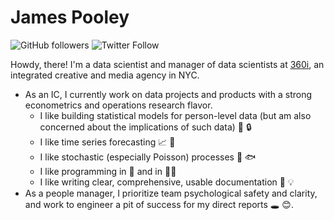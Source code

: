 # James Pooley

![GitHub followers](https://img.shields.io/github/followers/jamespooley?label=Follow&style=social) ![Twitter Follow](https://img.shields.io/twitter/follow/jamspooley?label=Follow&style=social)

Howdy, there! I'm a data scientist and manager of data scientists at [360i](https://www.360i.com/), an integrated creative and media agency in NYC.

* As an IC, I currently work on data projects and products with a strong econometrics and operations research flavor.
    * I like building statistical models for person-level data (but am also concerned about the implications of such data) 👨 🔒
    * I like time series forecasting 📈 🔮
    * I like stochastic (especially Poisson) processes 🎲 🐟
    * I like programming in 🐍 and in 🏴‍☠️
    * I like writing clear, comprehensive, usable documentation 📝 💡
* As a people manager, I prioritize team psychological safety and clarity, and work to engineer a pit of success for my direct reports 🕳️ 😊.
